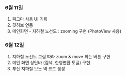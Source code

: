 ### 6월 11일
1. 피그마 사용 UI 기획
2. 깃허브 연동
3. 메인화면 - 지하철 노선도 : zooming 구현 (PhotoView 사용)

### 6월 12일
1. 지하철 노선도 그림 따라 zoom & move 되는 버튼 구현
2. 메인 화면 상단바 (검색, 한영변환 토글) 구현
3. 부산 지하철 모든 역 코드 생성